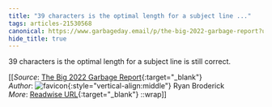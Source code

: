 ```yaml
---
title: "39 characters is the optimal length for a subject line ..."
tags: articles-21530568
canonical: https://www.garbageday.email/p/the-big-2022-garbage-report?utm_source=substack&utm_medium=email
hide_title: true
---
```


39 characters is the optimal length for a subject line is still correct.


[[_Source_: [The Big 2022 Garbage Report](https://www.garbageday.email/p/the-big-2022-garbage-report?utm_source=substack&utm_medium=email){:target="_blank"}<br>
_Author_: ![favicon](https://s2.googleusercontent.com/s2/favicons?domain=www.garbageday.email){:style="vertical-align:middle"} Ryan Broderick<br>
_More_: [Readwise URL](https://readwise.io/open/427582092){:target="_blank"}
::wrap]]